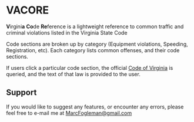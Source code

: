 # VACORE 

**V**irgini**a** **Co**de **Re**ference is a lightweight reference to common traffic and criminal violations listed in the Virginia State Code

Code sections are broken up by category (Equipment violations, Speeding, Registration, etc).  Each category lists common offenses, and their code sections.

If users click a particular code section, the official [Code of Virginia](https://law.lis.virginia.gov/vacode) is queried, and the text of that law is provided to the user.

## Support
If you would like to suggest any features, or encounter any errors, please feel free to e-mail me at MarcFogleman@gmail.com
